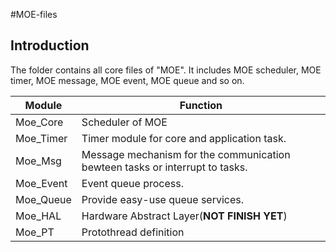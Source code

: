 #MOE-files

## Introduction
The folder contains all core files of "MOE". It includes MOE scheduler, MOE timer, MOE message, MOE event, MOE queue and so on.


   Module     |  Function  
------------- | --------- 
   Moe_Core   |   Scheduler of MOE
   Moe_Timer  |   Timer module for core and application task.
   Moe_Msg    |   Message mechanism for the communication bewteen tasks or interrupt to tasks.
   Moe_Event  |   Event queue process.
   Moe_Queue  |   Provide easy-use queue services.
   Moe_HAL    |   Hardware Abstract Layer(**NOT FINISH YET**)
   Moe_PT     |   Protothread definition 
